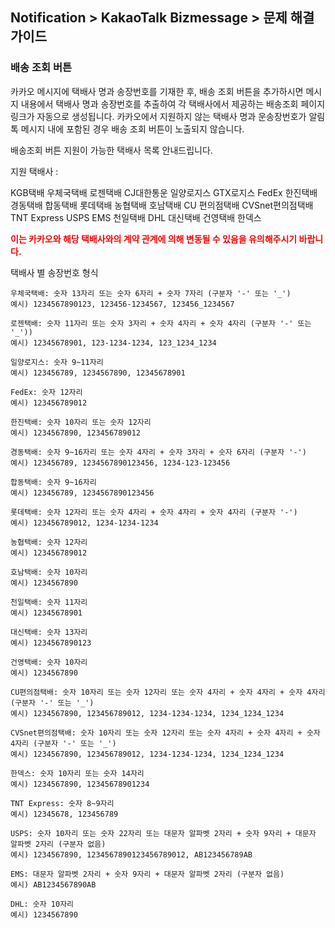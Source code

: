 ## Notification > KakaoTalk Bizmessage > 문제 해결 가이드

### 배송 조회 버튼

카카오 메시지에 택배사 명과 송장번호를 기재한 후, 배송 조회 버튼을 추가하시면 메시지 내용에서 택배사 명과 송장번호를 추출하여 각 택배사에서 제공하는 배송조회 페이지 링크가 자동으로 생성됩니다. 카카오에서 지원하지 않는 택배사 명과 운송장번호가 알림톡 메시지 내에 포함된 경우 배송 조회 버튼이 노출되지 않습니다.

배송조회 버튼 지원이 가능한 택배사 목록 안내드립니다.

지원 택배사 :

KGB택배 우체국택배 로젠택배 CJ대한통운 일양로지스 GTX로지스 FedEx 한진택배 경동택배 합동택배 롯데택배 농협택배 호남택배 CU 편의점택배 CVSnet편의점택배 TNT Express USPS EMS 천일택배 DHL 대신택배 건영택배 한덱스

<span style="color:red">**이는 카카오와 해당 택배사와의 계약 관계에 의해 변동될 수 있음을 유의해주시기 바랍니다.**</span>

택배사 별 송장번호 형식

```
우체국택배: 숫자 13자리 또는 숫자 6자리 + 숫자 7자리 (구분자 '-' 또는 '_')
예시) 1234567890123, 123456-1234567, 123456_1234567

로젠택배: 숫자 11자리 또는 숫자 3자리 + 숫자 4자리 + 숫자 4자리 (구분자 '-' 또는 '_'))
예시) 12345678901, 123-1234-1234, 123_1234_1234

일양로지스: 숫자 9~11자리
예시) 123456789, 1234567890, 12345678901

FedEx: 숫자 12자리
예시) 123456789012

한진택배: 숫자 10자리 또는 숫자 12자리
예시) 1234567890, 123456789012

경동택배: 숫자 9~16자리 또는 숫자 4자리 + 숫자 3자리 + 숫자 6자리 (구분자 '-')
예시) 123456789, 1234567890123456, 1234-123-123456

합동택배: 숫자 9~16자리
예시) 123456789, 1234567890123456

롯데택배: 숫자 12자리 또는 숫자 4자리 + 숫자 4자리 + 숫자 4자리 (구분자 '-')
예시) 123456789012, 1234-1234-1234

농협택배: 숫자 12자리
예시) 123456789012

호남택배: 숫자 10자리
예시) 1234567890

천일택배: 숫자 11자리
예시) 12345678901

대신택배: 숫자 13자리
예시) 1234567890123

건영택배: 숫자 10자리
예시) 1234567890

CU편의점택배: 숫자 10자리 또는 숫자 12자리 또는 숫자 4자리 + 숫자 4자리 + 숫자 4자리 (구분자 '-' 또는 '_')
예시) 1234567890, 123456789012, 1234-1234-1234, 1234_1234_1234

CVSnet편의점택배: 숫자 10자리 또는 숫자 12자리 또는 숫자 4자리 + 숫자 4자리 + 숫자 4자리 (구분자 '-' 또는 '_')
예시) 1234567890, 123456789012, 1234-1234-1234, 1234_1234_1234

한덱스: 숫자 10자리 또는 숫자 14자리
예시) 1234567890, 12345678901234

TNT Express: 숫자 8~9자리
예시) 12345678, 123456789

USPS: 숫자 10자리 또는 숫자 22자리 또는 대문자 알파벳 2자리 + 숫자 9자리 + 대문자 알파벳 2자리 (구분자 없음)
예시) 1234567890, 1234567890123456789012, AB123456789AB

EMS: 대문자 알파벳 2자리 + 숫자 9자리 + 대문자 알파벳 2자리 (구분자 없음)
예시) AB1234567890AB

DHL: 숫자 10자리
예시) 1234567890
```

